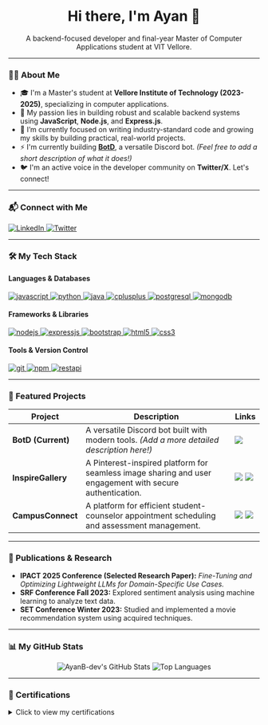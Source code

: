 <div align="center">
  <h1>
    Hi there, I'm Ayan 👋
  </h1>
  
  <p>
    A backend-focused developer and final-year Master of Computer Applications student at VIT Vellore.
  </p>
</div>

---

### 👨‍💻 About Me

- 🎓 I'm a Master's student at **Vellore Institute of Technology (2023-2025)**, specializing in computer applications.
- 🚀 My passion lies in building robust and scalable backend systems using **JavaScript**, **Node.js**, and **Express.js**.
- 🌱 I’m currently focused on writing industry-standard code and growing my skills by building practical, real-world projects.
- ⚡ I'm currently building **[BotD](https://github.com/AyanB-dev/botd)**, a versatile Discord bot. *(Feel free to add a short description of what it does!)*
- 🐦 I'm an active voice in the developer community on **Twitter/X**. Let's connect!

---

### 📬 Connect with Me

<p align="left">
  <a href="" target="_blank">
    <img src="https://img.shields.io/badge/LinkedIn-0077B5?style=for-the-badge&logo=linkedin&logoColor=white" alt="LinkedIn">
  </a>
  <a href="" target="_blank">
    <img src="https://img.shields.io/badge/Twitter-1DA1F2?style=for-the-badge&logo=twitter&logoColor=white" alt="Twitter">
  </a>
  </p>

---

### 🛠️ My Tech Stack

#### Languages & Databases
<p align="left">
  <a href="https://developer.mozilla.org/en-US/docs/Web/JavaScript" target="_blank" rel="noreferrer"> <img src="https://img.shields.io/badge/JavaScript-F7DF1E?style=for-the-badge&logo=javascript&logoColor=black" alt="javascript"/> </a>
  <a href="https://www.python.org" target="_blank" rel="noreferrer"> <img src="https://img.shields.io/badge/Python-3776AB?style=for-the-badge&logo=python&logoColor=white" alt="python"/> </a>
  <a href="https://www.java.com" target="_blank" rel="noreferrer"> <img src="https://img.shields.io/badge/Java-ED8B00?style=for-the-badge&logo=openjdk&logoColor=white" alt="java"/> </a>
  <a href="https://www.cplusplus.com/" target="_blank" rel="noreferrer"> <img src="https://img.shields.io/badge/C%2B%2B-00599C?style=for-the-badge&logo=c%2B%2B&logoColor=white" alt="cplusplus"/> </a>
  <a href="https://www.postgresql.org" target="_blank" rel="noreferrer"> <img src="https://img.shields.io/badge/PostgreSQL-4169E1?style=for-the-badge&logo=postgresql&logoColor=white" alt="postgresql"/> </a>
  <a href="https://www.mongodb.com/" target="_blank" rel="noreferrer"> <img src="https://img.shields.io/badge/MongoDB-47A248?style=for-the-badge&logo=mongodb&logoColor=white" alt="mongodb"/> </a>
</p>

#### Frameworks & Libraries
<p align="left">
  <a href="https://nodejs.org" target="_blank" rel="noreferrer"> <img src="https://img.shields.io/badge/Node.js-339933?style=for-the-badge&logo=nodedotjs&logoColor=white" alt="nodejs"/> </a>
  <a href="https://expressjs.com" target="_blank" rel="noreferrer"> <img src="https://img.shields.io/badge/Express.js-000000?style=for-the-badge&logo=express&logoColor=white" alt="expressjs"/> </a>
  <a href="https://getbootstrap.com" target="_blank" rel="noreferrer"> <img src="https://img.shields.io/badge/Bootstrap-7952B3?style=for-the-badge&logo=bootstrap&logoColor=white" alt="bootstrap"/> </a>
  <a href="https://developer.mozilla.org/en-US/docs/Web/Guide/HTML/HTML5" target="_blank" rel="noreferrer"> <img src="https://img.shields.io/badge/HTML5-E34F26?style=for-the-badge&logo=html5&logoColor=white" alt="html5"/> </a>
  <a href="https://developer.mozilla.org/en-US/docs/Web/CSS" target="_blank" rel="noreferrer"> <img src="https://img.shields.io/badge/CSS3-1572B6?style=for-the-badge&logo=css3&logoColor=white" alt="css3"/> </a>
</p>

#### Tools & Version Control
<p align="left">
  <a href="https://git-scm.com/" target="_blank" rel="noreferrer"> <img src="https://img.shields.io/badge/Git-F05032?style=for-the-badge&logo=git&logoColor=white" alt="git"/> </a>
  <a href="https://docs.npmjs.com/" target="_blank" rel="noreferrer"> <img src="https://img.shields.io/badge/NPM-CB3837?style=for-the-badge&logo=npm&logoColor=white" alt="npm"/> </a>
  <a href="https://en.wikipedia.org/wiki/Representational_state_transfer" target="_blank" rel="noreferrer"> <img src="https://img.shields.io/badge/REST_API-000000?style=for-the-badge&logo=dependabot&logoColor=white" alt="restapi"/> </a>
</p>

---

### 🚀 Featured Projects

| Project                                     | Description                                                                                             | Links                                                                                                                                                                             |
| ------------------------------------------- | ------------------------------------------------------------------------------------------------------- | --------------------------------------------------------------------------------------------------------------------------------------------------------------------------------- |
| **BotD (Current)** | A versatile Discord bot built with modern tools. *(Add a more detailed description here!)* | [<img src="https://img.shields.io/badge/Repo-000?style=for-the-badge&logo=github&logoColor=white" />](https://github.com/AyanB-dev/botd)                                             |
| **InspireGallery** | A Pinterest-inspired platform for seamless image sharing and user engagement with secure authentication.    | [<img src="https://img.shields.io/badge/Repo-000?style=for-the-badge&logo=github&logoColor=white" />]() [<img src="https://img.shields.io/badge/Live-blue?style=for-the-badge" />]() |
| **CampusConnect** | A platform for efficient student-counselor appointment scheduling and assessment management.                | [<img src="https://img.shields.io/badge/Repo-000?style=for-the-badge&logo=github&logoColor=white" />]() [<img src="https://img.shields.io/badge/Live-blue?style=for-the-badge" />]() |

---

### 📝 Publications & Research

- **IPACT 2025 Conference (Selected Research Paper):** *Fine-Tuning and Optimizing Lightweight LLMs for Domain-Specific Use Cases.*
- **SRF Conference Fall 2023:** Explored sentiment analysis using machine learning to analyze text data.
- **SET Conference Winter 2023:** Studied and implemented a movie recommendation system using acquired techniques.

---

### 📊 My GitHub Stats

<p align="center">
  <img src="https://github-readme-stats.vercel.app/api?username=AyanB-dev&show_icons=true&theme=tokyonight&hide_border=true&count_private=true" alt="AyanB-dev's GitHub Stats" />
  <img src="https://github-readme-stats.vercel.app/api/top-langs/?username=AyanB-dev&layout=compact&theme=tokyonight&hide_border=true" alt="Top Languages" />
</p>

---

### 📜 Certifications

<details>
  <summary>Click to view my certifications</summary>
  
  - **Nvidia DLI** - Fundamentals of Deep Learning 🔗
  - **Cognitive & IBM** - Machine Learning with Python 🔗
  - **Linux** - User and Group Management 🔗
  - **Linux** - Command Line Interface (CompTIA Authorized) 🔗
  
</details>


<!---
AyanB-dev/AyanB-dev is a ✨ special ✨ repository because its `README.md` (this file) appears on your GitHub profile.
You can click the Preview link to take a look at your changes.
--->
